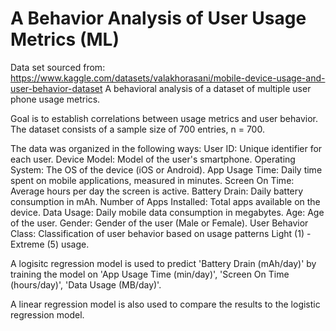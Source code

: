 # A Behavior Analysis of User Usage Metrics (ML)
Data set sourced from: https://www.kaggle.com/datasets/valakhorasani/mobile-device-usage-and-user-behavior-dataset
A behavioral analysis of a dataset of multiple user phone usage metrics.

Goal is to establish correlations between usage metrics and user behavior.
The dataset consists of a sample size of 700 entries, n = 700.

The data was organized in the following ways:
User ID: Unique identifier for each user.
Device Model: Model of the user's smartphone.
Operating System: The OS of the device (iOS or Android).
App Usage Time: Daily time spent on mobile applications, measured in minutes.
Screen On Time: Average hours per day the screen is active.
Battery Drain: Daily battery consumption in mAh.
Number of Apps Installed: Total apps available on the device.
Data Usage: Daily mobile data consumption in megabytes.
Age: Age of the user.
Gender: Gender of the user (Male or Female).
User Behavior Class: Classification of user behavior based on usage patterns Light (1) - Extreme (5) usage.

A logisitc regression model is used to predict 'Battery Drain (mAh/day)' by training the model on 'App Usage Time (min/day)', 'Screen On Time (hours/day)', 'Data Usage (MB/day)'.

A linear regression model is also used to compare the results to the logistic regression model.
